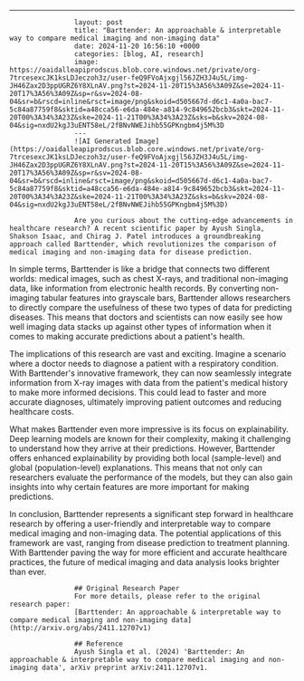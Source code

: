---
                    layout: post
                    title: "Barttender: An approachable & interpretable way to compare medical imaging and non-imaging data"
                    date: 2024-11-20 16:56:10 +0000
                    categories: [blog, AI, research]
                    image: https://oaidalleapiprodscus.blob.core.windows.net/private/org-7trcesexcJK1ksLDJeczoh3z/user-feQ9FVoAjxgjl56JZH3J4u5L/img-JH46Zax2D3ppUGRZ6Y8XLnAV.png?st=2024-11-20T15%3A56%3A09Z&se=2024-11-20T17%3A56%3A09Z&sp=r&sv=2024-08-04&sr=b&rscd=inline&rsct=image/png&skoid=d505667d-d6c1-4a0a-bac7-5c84a87759f8&sktid=a48cca56-e6da-484e-a814-9c849652bcb3&skt=2024-11-20T00%3A34%3A23Z&ske=2024-11-21T00%3A34%3A23Z&sks=b&skv=2024-08-04&sig=nxdU2kgJ3uENT58eL/2fBNvNWEJihb55GPKngbm4j5M%3D
                    ---
                    ![AI Generated Image](https://oaidalleapiprodscus.blob.core.windows.net/private/org-7trcesexcJK1ksLDJeczoh3z/user-feQ9FVoAjxgjl56JZH3J4u5L/img-JH46Zax2D3ppUGRZ6Y8XLnAV.png?st=2024-11-20T15%3A56%3A09Z&se=2024-11-20T17%3A56%3A09Z&sp=r&sv=2024-08-04&sr=b&rscd=inline&rsct=image/png&skoid=d505667d-d6c1-4a0a-bac7-5c84a87759f8&sktid=a48cca56-e6da-484e-a814-9c849652bcb3&skt=2024-11-20T00%3A34%3A23Z&ske=2024-11-21T00%3A34%3A23Z&sks=b&skv=2024-08-04&sig=nxdU2kgJ3uENT58eL/2fBNvNWEJihb55GPKngbm4j5M%3D)
                    
                    Are you curious about the cutting-edge advancements in healthcare research? A recent scientific paper by Ayush Singla, Shakson Isaac, and Chirag J. Patel introduces a groundbreaking approach called Barttender, which revolutionizes the comparison of medical imaging and non-imaging data for disease prediction.

In simple terms, Barttender is like a bridge that connects two different worlds: medical images, such as chest X-rays, and traditional non-imaging data, like information from electronic health records. By converting non-imaging tabular features into grayscale bars, Barttender allows researchers to directly compare the usefulness of these two types of data for predicting diseases. This means that doctors and scientists can now easily see how well imaging data stacks up against other types of information when it comes to making accurate predictions about a patient's health.

The implications of this research are vast and exciting. Imagine a scenario where a doctor needs to diagnose a patient with a respiratory condition. With Barttender's innovative framework, they can now seamlessly integrate information from X-ray images with data from the patient's medical history to make more informed decisions. This could lead to faster and more accurate diagnoses, ultimately improving patient outcomes and reducing healthcare costs.

What makes Barttender even more impressive is its focus on explainability. Deep learning models are known for their complexity, making it challenging to understand how they arrive at their predictions. However, Barttender offers enhanced explainability by providing both local (sample-level) and global (population-level) explanations. This means that not only can researchers evaluate the performance of the models, but they can also gain insights into why certain features are more important for making predictions.

In conclusion, Barttender represents a significant step forward in healthcare research by offering a user-friendly and interpretable way to compare medical imaging and non-imaging data. The potential applications of this framework are vast, ranging from disease prediction to treatment planning. With Barttender paving the way for more efficient and accurate healthcare practices, the future of medical imaging and data analysis looks brighter than ever.
                    
                    ## Original Research Paper
                    For more details, please refer to the original research paper:
                    [Barttender: An approachable & interpretable way to compare medical imaging and non-imaging data](http://arxiv.org/abs/2411.12707v1)
                    
                    ## Reference
                    Ayush Singla et al. (2024) 'Barttender: An approachable & interpretable way to compare medical imaging and non-imaging data', arXiv preprint arXiv:2411.12707v1.
                    